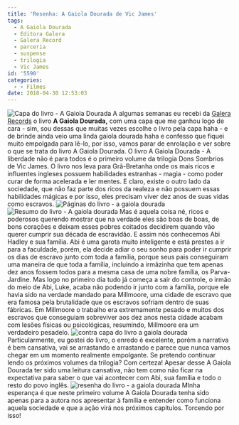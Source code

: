 ```yaml
---
title: 'Resenha: A Gaiola Dourada de Vic James'
tags:
  - A Gaiola Dourada
  - Editora Galera
  - Galera Record
  - parceria
  - suspense
  - trilogia
  - Vic James
id: '5590'
categories:
  - - Filmes
date: 2018-04-30 12:53:03
---
```


![Capa do livro - A Gaiola Dourada](http://natalia.blog.br/wp-content/uploads/2018/04/capa-do-livro-a-gaiola-dourada-de-vic-james-1.jpg) A algumas semanas eu recebi da [Galera Records](http://www.record.com.br/livro_sinopse.asp?id_livro=30028) o livro **A Gaiola Dourada,** com uma capa que me ganhou logo de cara - sim, sou dessas que muitas vezes escolhe o livro pela capa haha - e de brinde ainda veio uma linda gaiola dourada haha e confesso que fiquei muito empolgada para lê-lo, por isso, vamos parar de enrolação e ver sobre o que se trata do livro A Gaiola Dourada. O livro A Gaiola Dourada - A liberdade não é para todos é o primeiro volume da trilogia Dons Sombrios de Vic James. O livro nos leva para Grã-Bretanha onde os mais ricos e influentes ingleses possuem habilidades estranhas - magia - como poder curar de forma acelerada e ler mentes. E claro, existe o outro lado da sociedade, que não faz parte dos ricos da realeza e não possuem essas habilidades mágicas e por isso, eles precisam viver dez anos de suas vidas como escravos. ![Páginas do livro - a gaiola dourada](http://natalia.blog.br/wp-content/uploads/2018/04/páginas-livro-a-gaiola-dourada-1.jpg) ![Resumo do livro - A gaiola dourada](http://natalia.blog.br/wp-content/uploads/2018/04/lombada-livro-a-gaiola-dourada-1.jpg) Mas é aquela coisa né, ricos e poderosos querendo mostrar que na verdade eles são boas de boas, de bons corações e deixam esses pobres coitados decidirem quando vão querer cumprir sua década de escravidão. E assim nós conhecemos Abi Hadley e sua família. Abi é uma garota muito inteligente e está prestes a ir para a faculdade, porém, ela decide adiar o seu sonho para poder ir cumprir os dias de escravo junto com toda a família, porque seus pais conseguiram uma maneira de que toda a família, incluindo a irmãzinha que tem apenas dez anos fossem todos para a mesma casa de uma nobre família, os Parva-Jardine.  Mas logo no primeiro dia tudo já começa a sair do controle, o irmão do meio de Abi, Luke, acaba não podendo ir junto com a família, porque ele havia sido na verdade mandado para Millmoore, uma cidade de escravo que era famosa pela brutalidade que os escravos sofriam dentro de suas fábricas. Em Millmoore o trabalho era extremamente pesado e muitos dos escravos que conseguiam sobreviver aos dez anos nesta cidade acabam com lesões físicas ou psicológicas, resumindo, Millmoore era um verdadeiro pesadelo. ![contra capa do livro a gaiola dourada](http://natalia.blog.br/wp-content/uploads/2018/04/contra-capa-livro-a-gaiola-dourada-1.jpg) Particularmente, eu gostei do livro, o enredo é excelente, porém a narrativa é bem cansativa, vai se arrastando e arrastando e parece que nunca vamos chegar em um momento realmente empolgante.  Se pretendo continuar lendo os próximos volumes da trilogia? Com certeza! Apesar desse A Gaiola Dourada ter sido uma leitura cansativa, não tem como não ficar na expectativa para saber o que vai acontecer com Abi, sua família e todo o resto do povo inglês. ![resenha do livro - a gaiola dourada](http://natalia.blog.br/wp-content/uploads/2018/04/resenha-livro-a-gaiola-dourada-1.jpg) MInha esperança é que neste primeiro volume A Gaiola Dourada tenha sido apenas para a autora nos apresentar à família e entender como funciona aquela sociedade e que a ação virá nos próximos capítulos. Torcendo por isso!